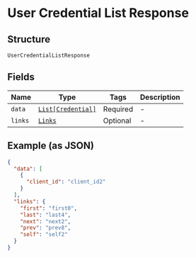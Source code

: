 
# User Credential List Response

## Structure

`UserCredentialListResponse`

## Fields

| Name | Type | Tags | Description |
|  --- | --- | --- | --- |
| `data` | [`List[Credential]`](../../doc/models/credential.md) | Required | - |
| `links` | [`Links`](../../doc/models/links.md) | Optional | - |

## Example (as JSON)

```json
{
  "data": [
    {
      "client_id": "client_id2"
    }
  ],
  "links": {
    "first": "first0",
    "last": "last4",
    "next": "next2",
    "prev": "prev8",
    "self": "self2"
  }
}
```

